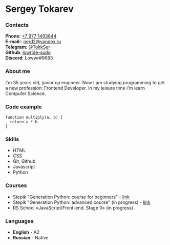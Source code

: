 # Sergey Tokarev

### Contacts
**Phone**: [+7 977 1493844](tel:+79771493844)<br>
**E-mail:**: [nerd2@yandex.ru](mailto:nerd2@yandex.ru)<br>
**Telegram**: [@TokkSer](https://t.me/TokkSer)<br>
**Github**: [lowride-sudo](https://github.com/lowride-sudo)<br>
**Discord**: Lowwr#9683<br>


### About me 
I'm 35 years old, junior qa engineer. Now I am studying programming to get a new profession: Frontend Developer. In my leisure time i'm learn Computer Science.   


### Code example
```
function multiply(a, b) {
  return a * b
} 
```

### Skills
- HTML
- CSS
- Git, Github
- Javascript
- Python

### Courses
- Stepik "Generation Python: course for beginners" - [link](https://stepik.org/cert/1150968)
- Stepik "Generation Python: advanced course" (in progress) - [link](https://stepik.org/course/68343)
- RS School «JavaScript/Front-end. Stage 0» (in progress)

### Languages
- **English** - A2
- **Russian** - Native